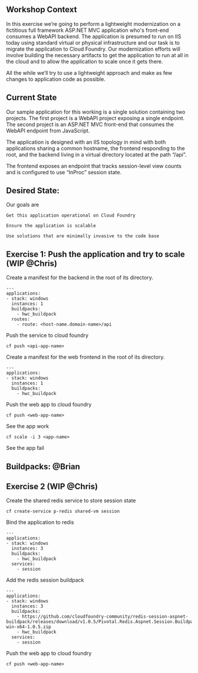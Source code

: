 Workshop Context 
----------------

In this exercise we’re going to perform a lightweight modernization on a fictitious full framework ASP.NET MVC application who's front-end consumes a WebAPI backend. The application is presumed to run on IIS today using standard virtual or physical infrastructure and our task is to migrate the application to Cloud Foundry. Our modernization efforts will involve building the necessary artifacts to get the application to run at all in the cloud and to allow the application to scale once it gets there.  

All the while we’ll try to use a lightweight approach and make as few changes to application code as possible.  

Current State 
----------------

Our sample application for this working is a single solution containing two projects. The first project is a WebAPI project exposing a single endpoint. The second project is an ASP.NET MVC front-end that consumes the WebAPI endpoint from JavaScript. 

The application is designed with an IIS topology in mind with both applications sharing a common hostname, the frontend responding to the root, and the backend living in a virtual directory located at the path “/api”. 

The frontend exposes an endpoint that tracks session-level view counts and is configured to use “InProc” session state. 

Desired State: 
----------------

Our goals are  

    Get this application operational on Cloud Foundry  

    Ensure the application is scalable  

    Use solutions that are minimally invasive to the code base 

Exercise 1: Push the application and try to scale (WIP @Chris)
----------------
 
Create a manifest for the backend in the root of its directory.

```
---
applications:
- stack: windows
  instances: 1
  buildpacks: 
    - hwc_buildpack
  routes:
    - route: <host-name.domain-name>/api
```    

Push the service to cloud foundry

```
cf push <api-app-name>
```

Create a manifest for the web frontend in the root of its directory.

```
---
applications:
- stack: windows
  instances: 1
  buildpacks: 
    - hwc_buildpack
```

Push the web app to cloud foundry

```
cf push <web-app-name>
```

See the app work

```
cf scale -i 3 <app-name> 
```

See the app fail

Buildpacks:  @Brian 
----------------
 
Exercise 2 (WIP @Chris)
----------

Create the shared redis service to store session state 

```
cf create-service p-redis shared-vm session 
```

Bind the application to redis

```
---
applications:
- stack: windows
  instances: 3
  buildpacks:
    - hwc_buildpack
  services:
    - session
```

Add the redis session buildpack

```
---
applications:
- stack: windows
  instances: 3
  buildpacks:
    - https://github.com/cloudfoundry-community/redis-session-aspnet-buildpack/releases/download/v1.0.5/Pivotal.Redis.Aspnet.Session.Buildpack-win-x64-1.0.5.zip 
    - hwc_buildpack
  services:
    - session
```

Push the web app to cloud foundry

```
cf push <web-app-name>
```
